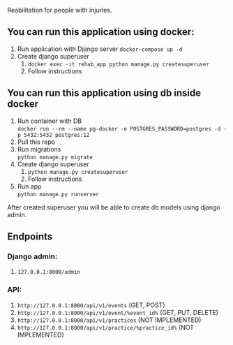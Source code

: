 Reabilitation for people with injuries.

## You can run this application using docker:
1. Run application with Django server
    ```docker-compose up -d```
2. Create django superuser  
    1. ```docker exec -it rehab_app python manage.py createsuperuser```
    2. Follow instructions

## You can run this application using db inside docker
1. Run container with DB  
    ```docker run --rm --name pg-docker -e POSTGRES_PASSWORD=postgres -d -p 5432:5432 postgres:12```
2. Pull this repo
3. Run migrations  
    ```python manage.py migrate```
4. Create django superuser  
    1. ```python manage.py createsuperuser```
    2. Follow instructions
5. Run app  
    ```python manage.py runserver```

After created superuser you will be able to create db models using django admin.

## Endpoints

### Django admin:
1. ```127.0.0.1:8000/admin```

### API:  
1. ```http://127.0.0.1:8000/api/v1/events``` (GET, POST)
2. ```http://127.0.0.1:8000/api/v1/event/%event_id%``` (GET, PUT, DELETE)
3. ```http://127.0.0.1:8000/api/v1/practices``` (NOT IMPLEMENTED)
4. ```http://127.0.0.1:8000/api/v1/practice/%practice_id%``` (NOT IMPLEMENTED)
    